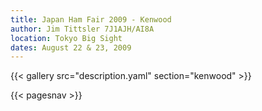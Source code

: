 ```yaml
---
title: Japan Ham Fair 2009 - Kenwood
author: Jim Tittsler 7J1AJH/AI8A
location: Tokyo Big Sight
dates: August 22 & 23, 2009
---
```


{{< gallery src="description.yaml" section="kenwood" >}}

{{< pagesnav >}}
